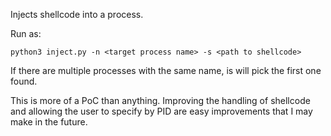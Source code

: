 Injects shellcode into a process.

Run as:

    python3 inject.py -n <target process name> -s <path to shellcode>

If there are multiple processes with the same name, is will pick the first one found.

This is more of a PoC than anything. Improving the handling of shellcode and allowing the user to specify by PID are easy improvements that I may make in the future.